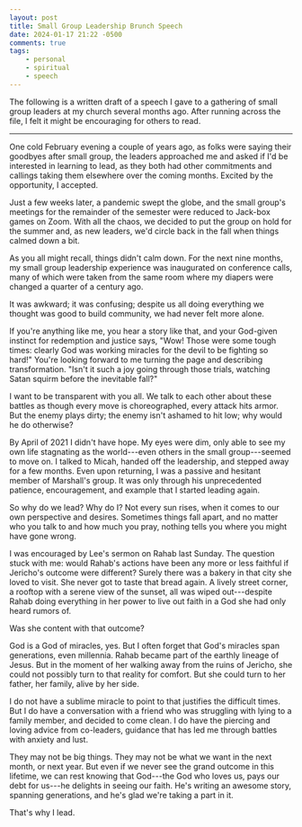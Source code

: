 ```yaml
---
layout: post
title: Small Group Leadership Brunch Speech
date: 2024-01-17 21:22 -0500
comments: true
tags:
    - personal
    - spiritual
    - speech
---
```

The following is a written draft of a speech I gave to a gathering of small group
leaders at my church several months ago. After running across the file, I felt it
might be encouraging for others to read. <!--more-->

---

One cold February evening a couple of years ago, as folks were saying their
goodbyes after small group, the leaders approached me and asked if I'd be
interested in learning to lead, as they both had other commitments and callings
taking them elsewhere over the coming months. Excited by the opportunity, I
accepted.

Just a few weeks later, a pandemic swept the globe,
and the small group's meetings for the remainder of the semester were
reduced to Jack-box games on Zoom. With all the chaos, we decided to put the
group on hold for the summer and, as new leaders, we'd circle back in the fall
when things calmed down a bit.

As you all might recall, things didn't calm down. For the next nine months, my
small group leadership experience was inaugurated on conference calls, many of
which were taken from the same room where my diapers were changed a quarter of a
century ago.

It was awkward; it was confusing; despite us all doing everything we thought was good to build community, we had
never felt more alone.

If you're anything like me, you hear a story like that, and your God-given
instinct for redemption and justice says, "Wow! Those were some tough times:
clearly God was working miracles for the devil to be fighting so hard!" You're
looking forward to me turning the page and describing transformation. "Isn't it
such a joy going through those trials, watching Satan squirm before the
inevitable fall?"

I want to be transparent with you all. We talk to each other about these battles
as though every move is choreographed, every attack hits armor. But the enemy
plays dirty; the enemy isn't ashamed to hit low; why would he do otherwise?

By April of 2021 I didn't have hope. My eyes were dim, only able to see my own
life stagnating as the world---even others in the small group---seemed to move
on. I talked to Micah, handed off the leadership, and stepped away for a few
months. Even upon returning, I was a passive and hesitant member of Marshall's
group. It was only through his unprecedented patience, encouragement, and
example that I started leading again.

So why do we lead? Why do I? Not every sun rises, when it comes to our own
perspective and desires. Sometimes things fall apart, and no matter who you talk
to and how much you pray, nothing tells you where you might have gone wrong.

I was encouraged by Lee's sermon on Rahab last Sunday. The question stuck with
me: would Rahab's actions have been any more or less faithful if Jericho's
outcome were different? Surely there was a bakery in that city she loved to
visit. She never got to taste that bread again. A lively street corner, a
rooftop with a serene view of the sunset, all was wiped out---despite Rahab
doing everything in her power to live out faith in a God she had only heard
rumors of.

Was she content with that outcome?

God is a God of miracles, yes. But I often forget that God's miracles span
generations, even millennia. Rahab became part of the earthly lineage of Jesus.
But in the moment of her walking away from the ruins of Jericho, she could not
possibly turn to that reality for comfort. But she could turn to her father, her
family, alive by her side.

I do not have a sublime miracle to point to that justifies the difficult times.
But I do have a conversation with a friend who was struggling with lying to a
family member, and decided to come clean. I do have the piercing and loving
advice from co-leaders, guidance that has led me through battles with anxiety
and lust.

They may not be big things. They may not be what we want in the next month, or
next year. But even if we never see the grand outcome in this lifetime, we can
rest knowing that God---the God who loves us, pays our debt for us---he delights
in seeing our faith. He's writing an awesome story, spanning generations, and
he's glad we're taking a part in it.

That's why I lead.
